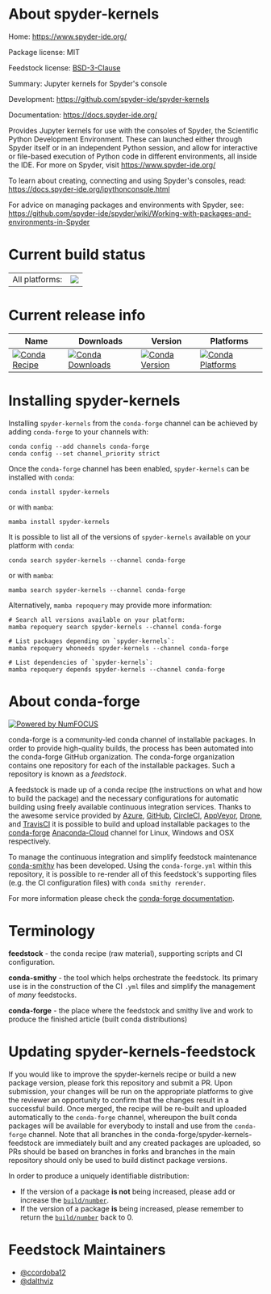 About spyder-kernels
====================

Home: https://www.spyder-ide.org/

Package license: MIT

Feedstock license: [BSD-3-Clause](https://github.com/conda-forge/spyder-kernels-feedstock/blob/main/LICENSE.txt)

Summary: Jupyter kernels for Spyder's console

Development: https://github.com/spyder-ide/spyder-kernels

Documentation: https://docs.spyder-ide.org/

Provides Jupyter kernels for use with the consoles of Spyder, the
Scientific Python Development Environment. These can launched either
through Spyder itself or in an independent Python session, and allow for
interactive or file-based execution of Python code in different
environments, all inside the IDE.
For more on Spyder, visit https://www.spyder-ide.org/

To learn about creating, connecting and using Spyder's consoles, read:
https://docs.spyder-ide.org/ipythonconsole.html

For advice on managing packages and environments with Spyder, see:
https://github.com/spyder-ide/spyder/wiki/Working-with-packages-and-environments-in-Spyder


Current build status
====================


<table><tr><td>All platforms:</td>
    <td>
      <a href="https://dev.azure.com/conda-forge/feedstock-builds/_build/latest?definitionId=3593&branchName=main">
        <img src="https://dev.azure.com/conda-forge/feedstock-builds/_apis/build/status/spyder-kernels-feedstock?branchName=main">
      </a>
    </td>
  </tr>
</table>

Current release info
====================

| Name | Downloads | Version | Platforms |
| --- | --- | --- | --- |
| [![Conda Recipe](https://img.shields.io/badge/recipe-spyder--kernels-green.svg)](https://anaconda.org/conda-forge/spyder-kernels) | [![Conda Downloads](https://img.shields.io/conda/dn/conda-forge/spyder-kernels.svg)](https://anaconda.org/conda-forge/spyder-kernels) | [![Conda Version](https://img.shields.io/conda/vn/conda-forge/spyder-kernels.svg)](https://anaconda.org/conda-forge/spyder-kernels) | [![Conda Platforms](https://img.shields.io/conda/pn/conda-forge/spyder-kernels.svg)](https://anaconda.org/conda-forge/spyder-kernels) |

Installing spyder-kernels
=========================

Installing `spyder-kernels` from the `conda-forge` channel can be achieved by adding `conda-forge` to your channels with:

```
conda config --add channels conda-forge
conda config --set channel_priority strict
```

Once the `conda-forge` channel has been enabled, `spyder-kernels` can be installed with `conda`:

```
conda install spyder-kernels
```

or with `mamba`:

```
mamba install spyder-kernels
```

It is possible to list all of the versions of `spyder-kernels` available on your platform with `conda`:

```
conda search spyder-kernels --channel conda-forge
```

or with `mamba`:

```
mamba search spyder-kernels --channel conda-forge
```

Alternatively, `mamba repoquery` may provide more information:

```
# Search all versions available on your platform:
mamba repoquery search spyder-kernels --channel conda-forge

# List packages depending on `spyder-kernels`:
mamba repoquery whoneeds spyder-kernels --channel conda-forge

# List dependencies of `spyder-kernels`:
mamba repoquery depends spyder-kernels --channel conda-forge
```


About conda-forge
=================

[![Powered by
NumFOCUS](https://img.shields.io/badge/powered%20by-NumFOCUS-orange.svg?style=flat&colorA=E1523D&colorB=007D8A)](https://numfocus.org)

conda-forge is a community-led conda channel of installable packages.
In order to provide high-quality builds, the process has been automated into the
conda-forge GitHub organization. The conda-forge organization contains one repository
for each of the installable packages. Such a repository is known as a *feedstock*.

A feedstock is made up of a conda recipe (the instructions on what and how to build
the package) and the necessary configurations for automatic building using freely
available continuous integration services. Thanks to the awesome service provided by
[Azure](https://azure.microsoft.com/en-us/services/devops/), [GitHub](https://github.com/),
[CircleCI](https://circleci.com/), [AppVeyor](https://www.appveyor.com/),
[Drone](https://cloud.drone.io/welcome), and [TravisCI](https://travis-ci.com/)
it is possible to build and upload installable packages to the
[conda-forge](https://anaconda.org/conda-forge) [Anaconda-Cloud](https://anaconda.org/)
channel for Linux, Windows and OSX respectively.

To manage the continuous integration and simplify feedstock maintenance
[conda-smithy](https://github.com/conda-forge/conda-smithy) has been developed.
Using the ``conda-forge.yml`` within this repository, it is possible to re-render all of
this feedstock's supporting files (e.g. the CI configuration files) with ``conda smithy rerender``.

For more information please check the [conda-forge documentation](https://conda-forge.org/docs/).

Terminology
===========

**feedstock** - the conda recipe (raw material), supporting scripts and CI configuration.

**conda-smithy** - the tool which helps orchestrate the feedstock.
                   Its primary use is in the construction of the CI ``.yml`` files
                   and simplify the management of *many* feedstocks.

**conda-forge** - the place where the feedstock and smithy live and work to
                  produce the finished article (built conda distributions)


Updating spyder-kernels-feedstock
=================================

If you would like to improve the spyder-kernels recipe or build a new
package version, please fork this repository and submit a PR. Upon submission,
your changes will be run on the appropriate platforms to give the reviewer an
opportunity to confirm that the changes result in a successful build. Once
merged, the recipe will be re-built and uploaded automatically to the
`conda-forge` channel, whereupon the built conda packages will be available for
everybody to install and use from the `conda-forge` channel.
Note that all branches in the conda-forge/spyder-kernels-feedstock are
immediately built and any created packages are uploaded, so PRs should be based
on branches in forks and branches in the main repository should only be used to
build distinct package versions.

In order to produce a uniquely identifiable distribution:
 * If the version of a package **is not** being increased, please add or increase
   the [``build/number``](https://docs.conda.io/projects/conda-build/en/latest/resources/define-metadata.html#build-number-and-string).
 * If the version of a package **is** being increased, please remember to return
   the [``build/number``](https://docs.conda.io/projects/conda-build/en/latest/resources/define-metadata.html#build-number-and-string)
   back to 0.

Feedstock Maintainers
=====================

* [@ccordoba12](https://github.com/ccordoba12/)
* [@dalthviz](https://github.com/dalthviz/)

